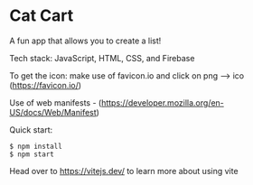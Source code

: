 # Cat Cart

A fun app that allows you to create a list! 

Tech stack: JavaScript, HTML, CSS, and Firebase

To get the icon: make use of favicon.io and click on png --> ico (https://favicon.io/)

Use of web manifests - (https://developer.mozilla.org/en-US/docs/Web/Manifest)

Quick start:

```
$ npm install
$ npm start
````

Head over to https://vitejs.dev/ to learn more about using vite

